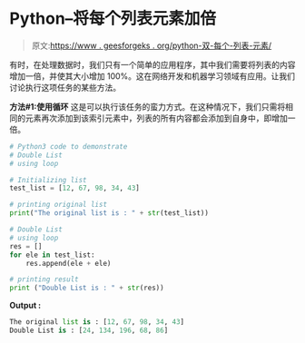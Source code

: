# Python–将每个列表元素加倍

> 原文:[https://www . geesforgeks . org/python-双-每个-列表-元素/](https://www.geeksforgeeks.org/python-double-each-list-element/)

有时，在处理数据时，我们只有一个简单的应用程序，其中我们需要将列表的内容增加一倍，并使其大小增加 100%。这在网络开发和机器学习领域有应用。让我们讨论执行这项任务的某些方法。

**方法#1:使用循环**
这是可以执行该任务的蛮力方式。在这种情况下，我们只需将相同的元素再次添加到该索引元素中，列表的所有内容都会添加到自身中，即增加一倍。

```py
# Python3 code to demonstrate 
# Double List
# using loop

# Initializing list
test_list = [12, 67, 98, 34, 43]

# printing original list
print("The original list is : " + str(test_list))

# Double List
# using loop
res = []
for ele in test_list:
    res.append(ele + ele)

# printing result 
print ("Double List is : " + str(res))
```

**Output :**

```py
The original list is : [12, 67, 98, 34, 43]
Double List is : [24, 134, 196, 68, 86]

```